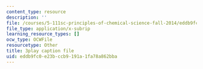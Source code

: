 ```yaml
---
content_type: resource
description: ''
file: /courses/5-111sc-principles-of-chemical-science-fall-2014/eddb9fc0e23bccb9191a1fa78a862bba_pJdUR2uak2s.srt
file_type: application/x-subrip
learning_resource_types: []
ocw_type: OCWFile
resourcetype: Other
title: 3play caption file
uid: eddb9fc0-e23b-ccb9-191a-1fa78a862bba
---
```

